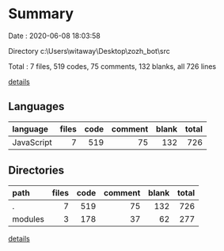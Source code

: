 # Summary

Date : 2020-06-08 18:03:58

Directory c:\Users\witaway\Desktop\zozh_bot\src

Total : 7 files,  519 codes, 75 comments, 132 blanks, all 726 lines

[details](details.md)

## Languages
| language | files | code | comment | blank | total |
| :--- | ---: | ---: | ---: | ---: | ---: |
| JavaScript | 7 | 519 | 75 | 132 | 726 |

## Directories
| path | files | code | comment | blank | total |
| :--- | ---: | ---: | ---: | ---: | ---: |
| . | 7 | 519 | 75 | 132 | 726 |
| modules | 3 | 178 | 37 | 62 | 277 |

[details](details.md)